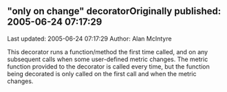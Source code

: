 ## "only on change" decoratorOriginally published: 2005-06-24 07:17:29 
Last updated: 2005-06-24 07:17:29 
Author: Alan McIntyre 
 
This decorator runs a function/method the first time called, and on any subsequent calls when some user-defined metric changes.  The metric function provided to the decorator is called every time, but the function being decorated is only called on the first call and when the metric changes.